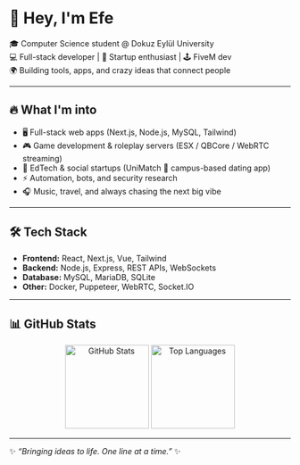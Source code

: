 # 👋 Hey, I'm Efe  

🎓 Computer Science student @ Dokuz Eylül University  
💻 Full-stack developer | 🚀 Startup enthusiast | 🕹️ FiveM dev  
🌍 Building tools, apps, and crazy ideas that connect people  

---

## 🔥 What I'm into
- 🖥️ Full-stack web apps (Next.js, Node.js, MySQL, Tailwind)  
- 🎮 Game development & roleplay servers (ESX / QBCore / WebRTC streaming)  
- 📱 EdTech & social startups (UniMatch 🚀 campus-based dating app)  
- ⚡ Automation, bots, and security research  
- 🎧 Music, travel, and always chasing the next big vibe  

---

## 🛠️ Tech Stack
- **Frontend:** React, Next.js, Vue, Tailwind  
- **Backend:** Node.js, Express, REST APIs, WebSockets  
- **Database:** MySQL, MariaDB, SQLite  
- **Other:** Docker, Puppeteer, WebRTC, Socket.IO  

---

## 📊 GitHub Stats
<p align="center">
  <img src="https://github-readme-stats.vercel.app/api?username=rnaefe&show_icons=true&theme=radical" alt="GitHub Stats" height="150"/>
  <img src="https://github-readme-stats.vercel.app/api/top-langs/?username=rnaefe&layout=compact&theme=radical" alt="Top Languages" height="150"/>
</p>

---

✨ _“Bringing ideas to life. One line at a time.”_ ✨
